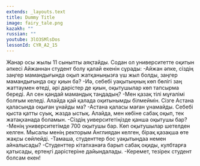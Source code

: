 ```yaml
---
extends: _layouts.text
title: Dummy Title
image: fairy_tale.png
kazakh: ""
russian: ""
youtube: 3lO3SMlsDos
lessonId: CYR_A2_15
---
```

Жанар осы жылы 11 сыныпты аяқтайды. Содан ол университетте оқитын әпкесі Айжаннан студент болу қалай екенін сұрады:
-Айжан әпке, сіздің заңгер мамандығында оқып жатқаныңызға үш жыл болды, заңгер мамандығында оқу қиын ба?
-Иә, себебі уақытыңның көп бөлігі заң жаттаумен өтеді, әрі дәрістер де қиын, оқытушылар көп тапсырма береді. Ал сен қандай мамандық таңдадың?
-Мен қазақ тілі мұғалімі болғым келеді. Алайда қай қалада оқитынымды білмеймін. Сізге Астана қаласында оқыған ұнайды ма?
-Астана қаласы маған ұнамайды. Себебі қыста қатты суық, жазда ыстық. Алайда, мен көбіне сабақ оқып, тек жатақханада боламын.
-Сіздің уиверситетіңізде қанша оқытушы бар?
-Менің университетімде 700 оқытушы бар. Көп оқытушылар шетелден келген. Мысалы менің ректорым Англиядан келген, бірақ қазақша өте жақсы сөйлейді.
-Тамаша, студенттер бос уақытындаа немен айналысады?
-Студенттер кітапханаға барып сабақ оқиды, кулбтарға қатысады, ертеңгі дәрістеріне дайындалады.
-Керемет, тезірек студент болсам екен!
